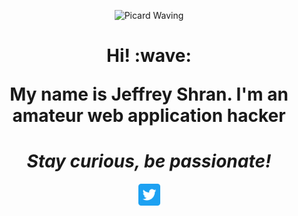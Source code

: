 <p align="center">
  <img alt="Picard Waving" src="https://media.giphy.com/media/W0crByKlXhLlC/giphy.gif" />
</p>
<h1 align="center">Hi! :wave:
  <p align="center"> My name is Jeffrey Shran. I'm an amateur web application hacker</p>
</h1>


<h1 align='center'><i>Stay curious, be passionate!</i></h1>
<p align="center">
<a href="https://twitter.com/JeffreyShran" target="blank"><img align="center" src="Twitter_Social_Icon_Rounded_Square_Color.png" alt="JeffreyShran_Twitter_Profile" height="35" width="35" /></a>
</p>
